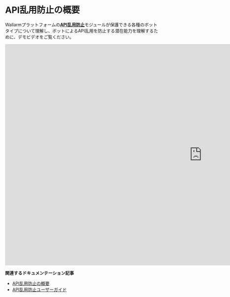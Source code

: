 # API乱用防止の概要

Wallarmプラットフォームの[**API乱用防止**](../about-wallarm/api-abuse-prevention.md)モジュールが保護できる各種のボットタイプについて理解し、ボットによるAPI乱用を防止する潜在能力を理解するために、デモビデオをご覧ください。

<div class="video-wrapper">
  <iframe width="1280" height="720" src="https://www.youtube.com/embed/FRxpPqmVziY" frameborder="0" allow="accelerometer; autoplay; encrypted-media; gyroscope; picture-in-picture" allowfullscreen></iframe>
</div>

**関連するドキュメンテーション記事**

* [API乱用防止の概要](../about-wallarm/api-abuse-prevention.md)
* [API乱用防止ユーザーガイド](../user-guides/api-abuse-prevention.md)